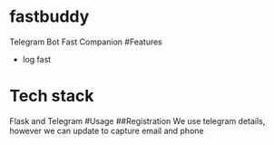 # fastbuddy
Telegram Bot Fast Companion
#Features
- log fast
# Tech stack
Flask and Telegram
#Usage
##Registration
We use telegram details, however we can update to capture email and phone
  
